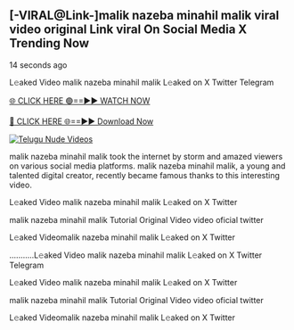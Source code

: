 ## [-VIRAL@Link-]malik nazeba minahil malik viral video original Link viral On Social Media X Trending Now



14 seconds ago

L𝚎aked Video malik nazeba minahil malik L𝚎aked on X Twitter Telegram

[🌐 CLICK HERE 🟢==►► WATCH NOW](https://azvirallink.blogspot.com/2025/01/viral-video-new-year-2025.html)

[🔴 CLICK HERE 🌐==►► Download Now](https://azvirallink.blogspot.com/2025/01/viral-video-new-year-2025.html)

[![Telugu Nude Videos](https://i.imgur.com/6ooyjBv.gif)](https://azvirallink.blogspot.com/2025/01/viral-video-new-year-2025.html)

malik nazeba minahil malik took the internet by storm and amazed viewers on various social media platforms. malik nazeba minahil malik, a young and talented digital creator, recently became famous thanks to this interesting video.

L𝚎aked Video malik nazeba minahil malik L𝚎aked on X Twitter

malik nazeba minahil malik Tutorial Original Video video oficial twitter

L𝚎aked Videomalik nazeba minahil malik L𝚎aked on X Twitter

...........L𝚎aked Video malik nazeba minahil malik L𝚎aked on X Twitter Telegram

L𝚎aked Video malik nazeba minahil malik L𝚎aked on X Twitter

malik nazeba minahil malik Tutorial Original Video video oficial twitter

L𝚎aked Videomalik nazeba minahil malik L𝚎aked on X Twitter